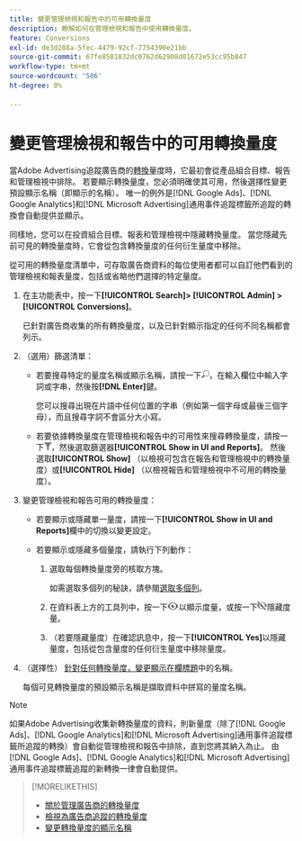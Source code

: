 ```yaml
---
title: 變更管理檢視和報告中的可用轉換量度
description: 瞭解如何在管理檢視和報告中使用轉換量度。
feature: Conversions
exl-id: de3d288a-5fec-4479-92cf-7754390e21bb
source-git-commit: 67fe8581832dc0762d62908d01672e53cc95b847
workflow-type: tm+mt
source-wordcount: '506'
ht-degree: 0%

---
```


# 變更管理檢視和報告中的可用轉換量度

當Adobe Advertising追蹤廣告商的[轉換](/help/search-social-commerce/glossary.md#c-d)量度時，它最初會從產品組合目標、報告和管理檢視中排除。 若要顯示轉換量度，您必須明確使其可用，然後選擇性變更預設顯示名稱（即顯示的名稱）。 唯一的例外是[!DNL Google Ads]、[!DNL Google Analytics]和[!DNL Microsoft Advertising]通用事件追蹤標籤所追蹤的轉換會自動提供並顯示。

同樣地，您可以在投資組合目標、報表和管理檢視中隱藏轉換量度。 當您隱藏先前可見的轉換量度時，它會從包含轉換量度的任何衍生量度中移除。

從可用的轉換量度清單中，可存取廣告商資料的每位使用者都可以自訂他們看到的管理檢視和報表量度，包括或省略他們選擇的特定量度。

1. 在主功能表中，按一下&#x200B;**[!UICONTROL Search]> [!UICONTROL Admin] >[!UICONTROL Conversions]**。

   已針對廣告商收集的所有轉換量度，以及已針對顯示指定的任何不同名稱都會列示。

1. （選用）篩選清單：

   * 若要搜尋特定的量度名稱或顯示名稱，請按一下![搜尋](/help/search-social-commerce/assets/search.png "搜尋")，在輸入欄位中輸入字詞或字串，然後按&#x200B;**[!DNL Enter]**&#x200B;鍵。

     您可以搜尋出現在片語中任何位置的字串（例如第一個字母或最後三個字母），而且搜尋字詞不會區分大小寫[](/help/search-social-commerce/glossary.md#c-d)。

   * 若要依據轉換量度在管理檢視和報告中的可用性來搜尋轉換量度，請按一下![篩選器](/help/search-social-commerce/assets/filter.png "篩選器")，然後選取篩選器&#x200B;**[!UICONTROL Show in UI and Reports]**。 然後選取&#x200B;**[!UICONTROL Show]** （以檢視可包含在報告和管理檢視中的轉換量度）或&#x200B;**[!UICONTROL Hide]** （以檢視報告和管理檢視中不可用的轉換量度）。

1. 變更管理檢視和報告可用的轉換量度：

   * 若要顯示或隱藏單一量度，請按一下&#x200B;**[!UICONTROL Show in UI and Reports]**&#x200B;欄中的切換以變更設定。

   * 若要顯示或隱藏多個量度，請執行下列動作：

      1. 選取每個轉換量度旁的核取方塊。

         如需選取多個列的秘訣，請參閱[選取多個列](/help/search-social-commerce/common-tasks/navigation-editing-selection/multiple-rows-select.md)。

      1. 在資料表上方的工具列中，按一下![顯示](/help/search-social-commerce/assets/show.png "顯示")以顯示度量，或按一下![隱藏](/help/search-social-commerce/assets/hide.png "隱藏")隱藏度量。

      1. （若要隱藏量度）在確認訊息中，按一下&#x200B;**[!UICONTROL Yes]**&#x200B;以隱藏量度，包括從包含量度的任何衍生量度中移除量度。

1. （選擇性） [針對任何轉換量度，變更顯示在欄標題](conversion-metric-edit-display-name.md)中的名稱。

   每個可見轉換量度的預設顯示名稱是擷取資料中拼寫的量度名稱。

>[!NOTE]
>
>如果Adobe Advertising收集新轉換量度的資料，則新量度（除了[!DNL Google Ads]、[!DNL Google Analytics]和[!DNL Microsoft Advertising]通用事件追蹤標籤所追蹤的轉換）會自動從管理檢視和報告中排除，直到您將其納入為止。 由[!DNL Google Ads]、[!DNL Google Analytics]和[!DNL Microsoft Advertising]通用事件追蹤標籤追蹤的新轉換一律會自動提供。

>[!MORELIKETHIS]
>
>* [關於管理廣告商的轉換量度](conversion-metric-about.md)
>* [檢視為廣告商追蹤的轉換量度](conversion-metric-view-tracked.md)
>* [變更轉換量度的顯示名稱](conversion-metric-edit-display-name.md)
